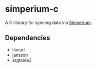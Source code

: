 # simperium-c

A C-library for syncing data via [Simperium](https://simperium.com/).

## Dependencies

- libcurl
- jansson
- argtable3
